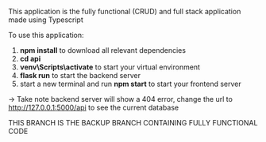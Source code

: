 This application is the fully functional (CRUD) and full stack application made using Typescript

To use this application:

1. **npm install** to download all relevant dependencies
2. **cd api**
3. **venv\Scripts\activate** to start your virtual environment
4. **flask run** to start the backend server
5. start a new terminal and run **npm start** to start your frontend server

-> Take note backend server will show a 404 error, change the url to http://127.0.0.1:5000/api to see the current database

THIS BRANCH IS THE BACKUP BRANCH CONTAINING FULLY FUNCTIONAL CODE
